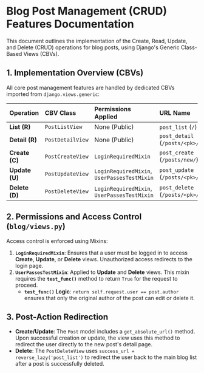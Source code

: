 # Blog Post Management (CRUD) Features Documentation

This document outlines the implementation of the Create, Read, Update, and Delete (CRUD) operations for blog posts, using Django's Generic Class-Based Views (CBVs).

## 1. Implementation Overview (CBVs)

All core post management features are handled by dedicated CBVs imported from `django.views.generic`:

| Operation | CBV Class | Permissions Applied | URL Name |
| :--- | :--- | :--- | :--- |
| **List (R)** | `PostListView` | None (Public) | `post_list` (`/`) |
| **Detail (R)** | `PostDetailView` | None (Public) | `post_detail` (`/posts/<pk>/`) |
| **Create (C)** | `PostCreateView` | `LoginRequiredMixin` | `post_create` (`/posts/new/`) |
| **Update (U)** | `PostUpdateView` | `LoginRequiredMixin`, `UserPassesTestMixin` | `post_update` (`/posts/<pk>/edit/`) |
| **Delete (D)** | `PostDeleteView` | `LoginRequiredMixin`, `UserPassesTestMixin` | `post_delete` (`/posts/<pk>/delete/`) |

## 2. Permissions and Access Control (`blog/views.py`)

Access control is enforced using Mixins:

1.  **`LoginRequiredMixin`**: Ensures that a user must be logged in to access **Create**, **Update**, or **Delete** views. Unauthorized access redirects to the login page.
2.  **`UserPassesTestMixin`**: Applied to **Update** and **Delete** views. This mixin requires the **`test_func()`** method to return `True` for the request to proceed.
    * **`test_func()` Logic**: `return self.request.user == post.author` ensures that only the original author of the post can edit or delete it.

## 3. Post-Action Redirection

* **Create/Update**: The `Post` model includes a `get_absolute_url()` method. Upon successful creation or update, the view uses this method to redirect the user directly to the new post's detail page.
* **Delete**: The `PostDeleteView` uses `success_url = reverse_lazy('post_list')` to redirect the user back to the main blog list after a post is successfully deleted.